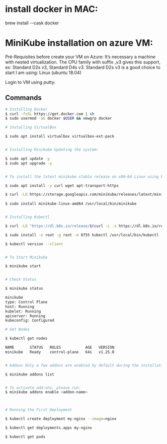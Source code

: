 # install docker in MAC:

brew install --cask docker

# MiniKube installation on azure VM:

Pré-Requisites before create your VM on Azure: It’s necessary a machine with nested virtualization. The CPU family with suffix _v3 gives this support, ex: Standard D2s v3, Standard D4s v3. Standard D2s v3 is a good choice to start I am using: Linux (ubuntu 18.04)

Login to VM using putty:

## Commands
```bash
# Installing Docker
$ curl -fsSL https://get.docker.com | sh
$ sudo usermod -aG docker $USER && newgrp docker
```
```bash
# Installing VirtualBox

$ sudo apt install virtualbox virtualbox-ext-pack
```
```bash

# Installing Minikube Updating the system:

$ sudo apt update -y
$ sudo apt upgrade -y
```
```bash

# To install the latest minikube stable release on x86–64 Linux using binary download:

$ sudo apt install -y curl wget apt-transport-https

$ curl -LO https://storage.googleapis.com/minikube/releases/latest/minikube-linux-amd64
 
$ sudo install minikube-linux-amd64 /usr/local/bin/minikube
```
```bash

# Installing Kubectl

$ curl -LO "https://dl.k8s.io/release/$(curl -L -s https://dl.k8s.io/release/stable.txt)/bin/linux/amd64/kubectl"

$ sudo install -o root -g root -m 0755 kubectl /usr/local/bin/kubectl

$ kubectl version --client
```
```bash

# To Start Minikube

$ minikube start
```
```bash

# Check Status

$ minikube status

minikube
type: Control Plane
host: Running
kubelet: Running
apiserver: Running
kubeconfig: Configured

```
```bash
# Get Nodes

$ kubectl get nodes

NAME       STATUS   ROLES           AGE   VERSION
minikube   Ready    control-plane   64s   v1.25.0
```
```bash

# Addons Only a few addons are enabled by default during the installation but you can turn on

$ minikube addons list

```
```bash

# To activate add-ons, please run:
$ minikube addons enable <addon-name>
```
```bash


# Running the First Deployment

$ kubectl create deployment my-nginx --image=nginx

$ kubectl get deployments.apps my-nginx

$ kubectl get pods
```
